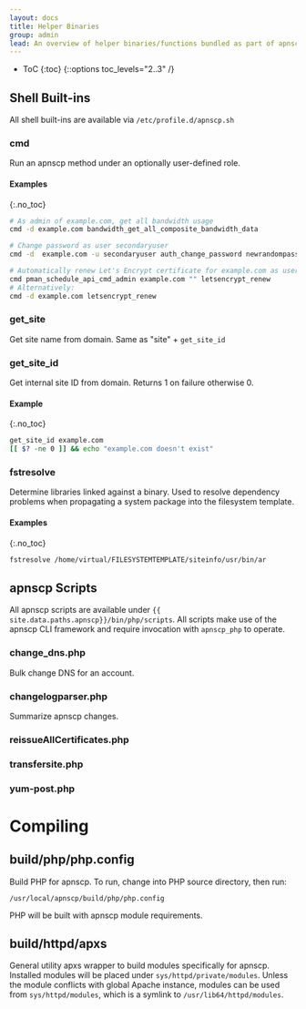 ```yaml
---
layout: docs
title: Helper Binaries
group: admin
lead: An overview of helper binaries/functions bundled as part of apnscp.
---
```

* ToC
{:toc}
{::options toc_levels="2..3" /}

## Shell Built-ins
All shell built-ins are available via `/etc/profile.d/apnscp.sh`

### cmd

Run an apnscp method under an optionally user-defined role.

#### Examples

{:.no_toc}
```bash
# As admin of example.com, get all bandwidth usage
cmd -d example.com bandwidth_get_all_composite_bandwidth_data
```

```bash
# Change password as user secondaryuser
cmd -d  example.com -u secondaryuser auth_change_password newrandompassword
```

```bash
# Automatically renew Let's Encrypt certificate for example.com as user admin
cmd pman_schedule_api_cmd_admin example.com "" letsencrypt_renew
# Alternatively:
cmd -d example.com letsencrypt_renew
```

### get_site

Get site name from domain. Same as "site" + `get_site_id` 

### get_site_id

Get internal site ID from domain. Returns 1 on failure otherwise 0.

#### Example

{:.no_toc}
```bash
get_site_id example.com
[[ $? -ne 0 ]] && echo "example.com doesn't exist"
```
### fstresolve

Determine libraries linked against a binary. Used to resolve dependency problems when propagating a system package into the filesystem template.

#### Examples

{:.no_toc}
```bash
fstresolve /home/virtual/FILESYSTEMTEMPLATE/siteinfo/usr/bin/ar
```

## apnscp Scripts
All apnscp scripts are available under `{{ site.data.paths.apnscp}}/bin/php/scripts`. All scripts make use of the apnscp CLI framework and require invocation with `apnscp_php` to operate.

### change_dns.php

Bulk change DNS for an account.

### changelogparser.php

Summarize apnscp changes.

### reissueAllCertificates.php

### transfersite.php

### yum-post.php



# Compiling

## build/php/php.config

Build PHP for apnscp. To run, change into PHP source directory, then run:

`/usr/local/apnscp/build/php/php.config`

PHP will be built with apnscp module requirements.

## build/httpd/apxs

General utility apxs wrapper to build modules specifically for apnscp. Installed modules will be placed under `sys/httpd/private/modules`. Unless the module conflicts with global Apache instance, modules can be used from `sys/httpd/modules`, which is a symlink to `/usr/lib64/httpd/modules`.